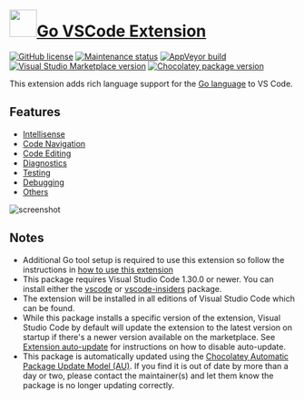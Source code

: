 # [<img src="https://cdn.jsdelivr.net/gh/dgalbraith/chocolatey-packages@f6955499323841ec9a33508345bfe5257fcfee78/icons/vscode-go.png" width="48" height="48" />Go VSCode Extension](<https://chocolatey.org/packages/vscode-go>)

[![GitHub license](https://img.shields.io/github/license/microsoft/vscode-edge-debug)](https://github.com/microsoft/vscode-go/blob/master/LICENSE)
[![Maintenance status](https://img.shields.io/badge/maintained%3F-yes-green.svg)](https://github.com/dgalbraith/chocolatey-packages/graphs/commit-activity)
[![AppVeyor build](https://img.shields.io/appveyor/ci/dgalbraith/chocolatey-packages)](https://ci.appveyor.com/project/dgalbraith/chocolatey-packages)
[![Visual Studio Marketplace version](https://img.shields.io/visual-studio-marketplace/v/ms-vscode.Go?label=Marketplace)](https://marketplace.visualstudio.com/items?itemName=ms-vscode.Go)
[![Chocolatey package version](https://img.shields.io/chocolatey/v/vscode-go?label=Chocolatey)](https://chocolatey.org/packages/vscode-go)

This extension adds rich language support for the [Go language](https://golang.org/) to VS Code.

## Features

* [Intellisense](https://github.com/microsoft/vscode-go/blob/master/README.md#intellisense)
* [Code Navigation](https://github.com/microsoft/vscode-go/blob/master/README.md#code-navigation)
* [Code Editing](https://github.com/microsoft/vscode-go/blob/master/README.md#code-editing)
* [Diagnostics](https://github.com/microsoft/vscode-go/blob/master/README.md#diagnostics)
* [Testing](https://github.com/microsoft/vscode-go/blob/master/README.md#testing)
* [Debugging](https://github.com/microsoft/vscode-go/blob/master/README.md#debugging)
* [Others](https://github.com/microsoft/vscode-go/blob/master/README.md#others)

![screenshot](https://cdn.jsdelivr.net/gh/dgalbraith/chocolatey-packages@f6955499323841ec9a33508345bfe5257fcfee78/automatic/vscode-go/screenshot.png)

## Notes

* Additional Go tool setup is required to use this extension so follow the instructions in [how to use this extension](https://github.com/microsoft/vscode-go/blob/master/README.md#how-to-use-this-extension)
* This package requires Visual Studio Code 1.30.0 or newer.
  You can install either the [vscode](https://chocolatey.org/packages/vscode) or [vscode-insiders](https://chocolatey.org/packages/vscode-insiders) package.
* The extension will be installed in all editions of Visual Studio Code which can be found.
* While this package installs a specific version of the extension, Visual Studio Code by default will update the extension to the latest version on startup if there's a newer version available on the marketplace.
  See [Extension auto-update](https://code.visualstudio.com/docs/editor/extension-gallery#_extension-autoupdate) for instructions on how to disable auto-update.
* This package is automatically updated using the [Chocolatey Automatic Package Update Model (AU)](https://github.com/majkinetor/au/blob/master/README.md).
  If you find it is out of date by more than a day or two, please contact the maintainer(s) and let them know the package is no longer updating correctly.
